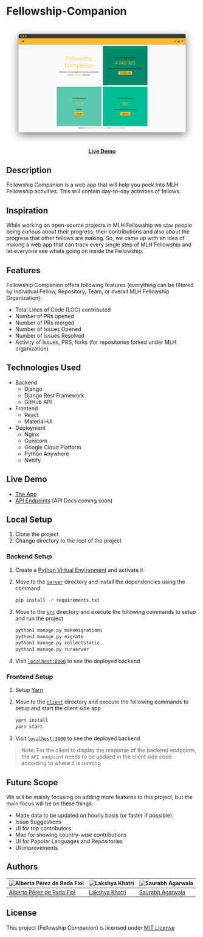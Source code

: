 # Fellowship-Companion

![Landing Screen](assets/landing_screen.png)

<p align="center">
 <a href="https://deploy-preview-90--fellowship-companion.netlify.app/"><b>Live Demo</b></a>
</p>

## Description

Fellowship Companion is a web app that will help you peek into MLH Fellowship activities. This will contain day-to-day activities of fellows.

## Inspiration

While working on open-source projects in MLH Fellowship we saw people being curious about their progress, their contributions and also about the progress that other fellows are making. So, we came up with an idea of making a web app that can track every single step of MLH Fellowship and let everyone see whats going on inside the Fellowship.

## Features

Fellowship Companion offers following features (everything can be filtered by individual Fellow, Repository, Team, or overall MLH Fellowship Organization):

- Total Lines of Code (LOC) contributed
- Number of PRs opened
- Number of PRs merged
- Number of Issues Opened
- Number of Issues Resolved
- Activity of Issues, PRS, forks (for repositories forked under MLH organization)

## Technologies Used

- Backend
  - Django
  - Django Rest Framework
  - GitHub API
- Frontend
  - React
  - Material-UI
- Deployment
  - Nginx
  - Gunicorn
  - Google Cloud Platform
  - Python Anywhere
  - Netlify

## Live Demo

- [The App](https://fellowship-companion.netlify.app/)
- [API Endpoints](https://agsaurabh.pythonanywhere.com/api/v1/overview/) (API Docs coming soon) <!-- @TODO: Add the Docs -->

## Local Setup

1. Clone the project
2. Change directory to the root of the project

### Backend Setup

1. Create a [Python Virtual Environment](https://www.geeksforgeeks.org/python-virtual-environment/#:~:text=A%20virtual%20environment%20is%20a,of%20the%20Python%20developers%20use.) and activate it

2. Move to the [`server`](server) directory and install the dependencies using the command

   ```bash
   pip install -r requirements.txt
   ```

3. Move to the [`src`](server/src) directory and execute the following commands to setup and run the project

   ```bash
   python3 manage.py makemigrations
   python3 manage.py migrate
   python3 manage.py collectstatic
   python3 manage.py runserver
   ```

4. Visit [`localhost:8000`](http://localhost:8000) to see the deployed backend

### Frontend Setup

1. Setup [Yarn](https://yarnpkg.com/)

2. Move to the [`client`](client) directory and execute the following commands to setup and start the client side app

   ```bash
   yarn install
   yarn start
   ```

3. Visit [`localhost:3000`](http://localhost:3000) to see the deployed backend

> Note: For the client to display the response of the backend endpoints, the `API endpoint` needs to be updaed in the client side code according to where it is running

## Future Scope

We will be mainly focusing on adding more features to this project, but the main focus will be on these things:

- Made data to be updated on hourly basis (or faster if possible).
- Issue Suggestions
- UI for top contributors
- Map for showing country-wise contributions
- UI for Popular Languages and Repositories
- UI improvements

## Authors

| <img src="https://github.com/AlbertoPdRF.png" alt="Alberto Pérez de Rada Fiol" width="100" height="100" /> | <img src="https://github.com/LakshyaKhatri.png" alt="Lakshya Khatri" width="100" height="100" /> | <img src="https://github.com/SaurabhAgarwala.png" alt="Saurabh Agarwala" width="100" height="100" /> |
| ---------------------------------------------------------------------------------------------------------- | ------------------------------------------------------------------------------------------------ | ---------------------------------------------------------------------------------------------------- |
| [Alberto Pérez de Rada Fiol](https://github.com/AlbertoPdRF)                                               | [Lakshya Khatri ](https://github.com/LakshyaKhatri)                                              | [Saurabh Agarwala](https://github.com/SaurabhAgarwala)                                               |

## License

This project (Fellowship Companion) is licensed under [MIT License](LICENSE)
